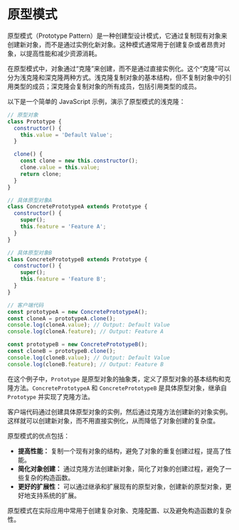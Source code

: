 # 原型模式

原型模式（Prototype Pattern）是一种创建型设计模式，它通过复制现有对象来创建新对象，而不是通过实例化新对象。这种模式通常用于创建复杂或者昂贵对象，以提高性能和减少资源消耗。

在原型模式中，对象通过“克隆”来创建，而不是通过直接实例化。这个“克隆”可以分为浅克隆和深克隆两种方式。浅克隆复制对象的基本结构，但不复制对象中的引用类型的成员；深克隆会复制对象的所有成员，包括引用类型的成员。

以下是一个简单的 JavaScript 示例，演示了原型模式的浅克隆：

```javascript
// 原型对象
class Prototype {
  constructor() {
    this.value = 'Default Value';
  }

  clone() {
    const clone = new this.constructor();
    clone.value = this.value;
    return clone;
  }
}

// 具体原型对象A
class ConcretePrototypeA extends Prototype {
  constructor() {
    super();
    this.feature = 'Feature A';
  }
}

// 具体原型对象B
class ConcretePrototypeB extends Prototype {
  constructor() {
    super();
    this.feature = 'Feature B';
  }
}

// 客户端代码
const prototypeA = new ConcretePrototypeA();
const cloneA = prototypeA.clone();
console.log(cloneA.value); // Output: Default Value
console.log(cloneA.feature); // Output: Feature A

const prototypeB = new ConcretePrototypeB();
const cloneB = prototypeB.clone();
console.log(cloneB.value); // Output: Default Value
console.log(cloneB.feature); // Output: Feature B
```

在这个例子中，`Prototype` 是原型对象的抽象类，定义了原型对象的基本结构和克隆方法。`ConcretePrototypeA` 和 `ConcretePrototypeB` 是具体原型对象，继承自 `Prototype` 并实现了克隆方法。

客户端代码通过创建具体原型对象的实例，然后通过克隆方法创建新的对象实例。这样就可以创建新对象，而不用直接实例化，从而降低了对象创建的复杂度。

原型模式的优点包括：

- **提高性能：** 复制一个现有对象的结构，避免了对象的重复创建过程，提高了性能。
- **简化对象创建：** 通过克隆方法创建新对象，简化了对象的创建过程，避免了一些复杂的构造函数。
- **更好的扩展性：** 可以通过继承和扩展现有的原型对象，创建新的原型对象，更好地支持系统的扩展。

原型模式在实际应用中常用于创建复杂对象、克隆配置、以及避免构造函数的复杂性。
